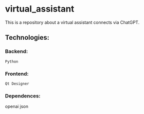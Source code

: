 # virtual_assistant

This is a repository about a virtual assistant connects via ChatGPT.

## Technologies:

  ### Backend:
    Python
  ### Frontend:
    Qt Designer
  ### Dependences:
  openai
  json  
